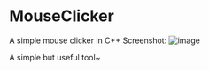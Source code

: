 # MouseClicker
A simple mouse clicker in C++
Screenshot:
![image](https://user-images.githubusercontent.com/95495416/222890331-04bd58be-5107-4e91-8e4d-c2fbcd20d688.png)

A simple but useful tool~
